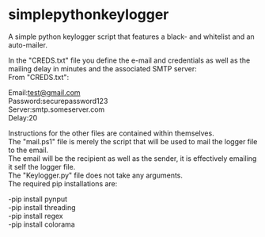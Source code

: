 # simplepythonkeylogger
A simple python keylogger script that features a black- and whitelist and an auto-mailer.

In the "CREDS.txt" file you define the e-mail and credentials as well as the mailing delay in minutes and the associated SMTP server:\
From "CREDS.txt":

Email:test@gmail.com\
Password:securepassword123\
Server:smtp.someserver.com\
Delay:20



Instructions for the other files are contained within themselves.\
The "mail.ps1" file is merely the script that will be used to mail the logger file to the email.\
The email will be the recipient as well as the sender, it is effectively emailing it self the logger file.\
The "Keylogger.py" file does not take any arguments.\
The required pip installations are:

-pip install pynput\
-pip install threading\
-pip install regex\
-pip install colorama
